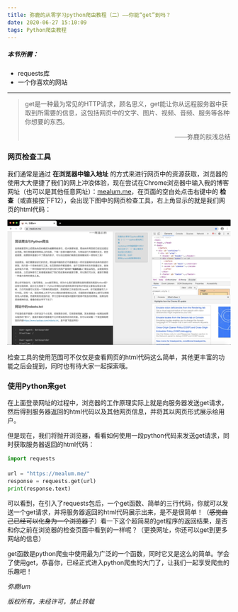 ```yaml
---
title: 弥鹿的从零学习python爬虫教程（二）——你能“get”到吗？
date: 2020-06-27 15:10:09
tags: Python爬虫教程
---
```


##### 本节所需：

- requests库
- 一个你喜欢的网站

---

> get是一种最为常见的HTTP请求，顾名思义，get能让你从远程服务器中获取到所需要的信息，这包括网页中的文字、图片、视频、音频、服务等各种你想要的东西。
>
> <p align="right">——弥鹿的肤浅总结</p>



### 网页检查工具

我们通常是通过 **在浏览器中输入地址** 的方式来进行网页中的资源获取，浏览器的使用大大便捷了我们的网上冲浪体验，现在尝试在Chrome浏览器中输入我的博客网址（也可以是其他任意网址）：[mealum.me](https://mealum.me)，在页面的空白处点击右键中的 **检查**（或直接按下F12），会出现下图中的网页检查工具，右上角显示的就是我们网页的html代码：

![检查工具](../images/PythonLearning/ar2-1检查工具.png)

检查工具的使用范围可不仅仅是查看网页的html代码这么简单，其他更丰富的功能之后会提到，同时也有待大家一起探索哦。



### 使用Python来get

在上面登录网址的过程中，浏览器的工作原理实际上就是向服务器发送get请求，然后得到服务器返回的html代码以及其他网页信息，并将其以网页形式展示给用户。

但是现在，我们将抛开浏览器，看看如何使用一段python代码来发送get请求，同时获取服务器返回的html代码：

```python
import requests

url = "https://mealum.me/"
response = requests.get(url)
print(response.text)
```

可以看到，在引入了requests包后，一个get函数、简单的三行代码，你就可以发送一个get请求，并将服务器返回的html代码展示出来，是不是很简单！（~~感觉自己已经可以化身为一个浏览器了~~）看一下这个超简易的get程序的返回结果，是否和你之前在浏览器的检查页面中看到的一样呢？（更换网址，你还可以get到更多网站的信息）





get函数是python爬虫中使用最为广泛的一个函数，同时它又是这么的简单。学会了使用get，恭喜你，已经正式进入python爬虫的大门了，让我们一起享受爬虫的乐趣吧！



*弥鹿lum*

*版权所有，未经许可，禁止转载*